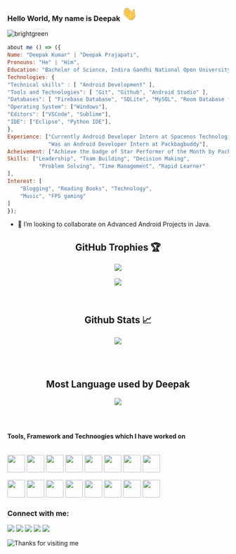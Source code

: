 ### Hello World, My name is Deepak <img src="https://github.com/ABSphreak/ABSphreak/blob/master/gifs/Hi.gif" width="35px"> 
![brightgreen](https://komarev.com/ghpvc/?username=deepak-prajapatii)<br/>


```js
about me () => ({
Name: "Deepak Kumar" | "Deepak Prajapati",
Pronouns: "He" | "Him",
Education: "Bachelor of Science, Indira Gandhi National Open University, New Delhi, India",
Technologies: {
"Technical skills" : [ "Android Development" ],
"Tools and Technologies": [ "Git", "Github", "Android Studio" ],
"Databases": [ "Firebase Database", "SQLite", "MySQL", "Room Database for Android" ]
"Operating System": ["Windows"],
"Editors": ["VSCode", "Sublime"],
"IDE": ["Eclipse", "Python IDE"],
},
Experience: ["Currently Android Developer Intern at Spacenos Technologies",
             "Was an Android Developer Intern at Packbagbuddy"],
Acheivement: ["Achieve the badge of Star Performer of the Month by PackBagBuddy."],
Skills: ["Leadership", "Team Building", "Decision Making",
          "Problem Solving", "Time Management", "Rapid Learner"
],
Interest: [
    "Blogging", "Reading Books", "Technology",
    "Music", "FPS gaming" 
]
});
```
- 👯 I’m looking to collaborate on Advanced Android Projects in Java.

 <h2> <summary align="center">GitHub Trophies 🏆</summary></h2>
<p align="center">
  <a href="https://github.com/ryo-ma/github-profile-trophy" target="_blank">
    <img src="https://github-profile-trophy.vercel.app/?username=deepak-prajapatii&theme=gruvbox"/>
  </a>
</p>

<p align="center">
  <a>
   <img src="https://github-readme-streak-stats.herokuapp.com/?user=deepak-prajapatii&theme=dark&hide_border=true"/>
</p>
<br/>  
  
<h2><summary align="center">Github Stats 📈</summary></h2>
<p align="center">
<img align="center" src="https://github-readme-stats-omega-umber.vercel.app/api?username=deepak-prajapatii&show_icons=true&count_private=true&theme=radical">
</p>
<br>
<br/>

<h2><summary align="center">Most Language used by Deepak</summary></h2>
<p align="center">
<img align="center" src="https://github-readme-stats.vercel.app/api/top-langs/?username=deepak-prajapatii&hide=scss&layout=compact&theme=tokyonight">
</p>
<br>
<br/>

**Tools, Framework and Technoogies which I have worked on**  
<br/>
<br/>
<code><img height="40" width="40" src="https://git-scm.com/images/logos/downloads/Git-Icon-1788C.png"></code>
<code><img height="40" width="40" src="https://2.bp.blogspot.com/-tzm1twY_ENM/XlCRuI0ZkRI/AAAAAAAAOso/BmNOUANXWxwc5vwslNw3WpjrDlgs9PuwQCLcBGAsYHQ/s1600/pasted%2Bimage%2B0.png"></code>
<code><img height="40" width="40" src="https://i.pinimg.com/originals/e9/94/61/e99461fdd5b3db8bdb3081d8acf5e524.png"></code>
<code><img height="40" width="40" src="https://upload.wikimedia.org/wikipedia/commons/thumb/c/c3/Python-logo-notext.svg/768px-Python-logo-notext.svg.png"></code>
<code><img height="40" width="40" src="https://github.githubassets.com/images/modules/logos_page/GitHub-Mark.png"></code>
<code><img height="40" width="40" src="https://cdn.freebiesupply.com/logos/large/2x/eclipse-11-logo-png-transparent.png"></code>
<code><img height="40" width="40" src="https://www.gstatic.com/devrel-devsite/prod/v9d82702993bc22f782b7874a0f933b5e39c1f0889acab7d1fce0d6deb8e0f63d/cloud/images/favicons/onecloud/apple-icon.png"></code>
<code><img height="40" width="40" src="https://encrypted-tbn0.gstatic.com/images?q=tbn:ANd9GcR07i96uVvacjYBZn2Hanb8yikQLgOTtTdZvA&usqp=CAU"></code>

<code><img height="40" width="40" src="https://seeklogo.com/images/M/mysql-logo-69B39F7D18-seeklogo.com.png"></code>
<code><img height="40" width="40" src="https://upload.wikimedia.org/wikipedia/commons/thumb/3/38/SQLite370.svg/1200px-SQLite370.svg.png"></code>
<code><img height="40" width="40" src="https://user-images.githubusercontent.com/674621/71187801-14e60a80-2280-11ea-94c9-e56576f76baf.png"></code>
<code><img height="40" width="40" src="https://avatars.githubusercontent.com/u/6407041?s=400&v=4"></code>
<code><img height="40" width="40" src="https://miro.medium.com/max/3840/1*_qZn_GHiB991DUzWJ2aQog.jpeg"></code>
<code><img height="40" width="40" src="https://miro.medium.com/max/2560/1*ixBILv0Ox0ht6ktGXn-jdw.png"></code>
<code><img height="40" width="40" src="https://miro.medium.com/proxy/1*TB8U_zc34XG2qk1LeOBdPA.jpeg"></code>
<code><img height="40" width="40" src="https://www.appbrain.com/stats/libraries/square-icon/google_gson.png"></code>

### Connect with me:
[<img src="https://img.shields.io/badge/linkedin-%230077B5.svg?&style=for-the-badge&logo=linkedin&logoColor=white" />](https://www.linkedin.com/in/deepak-kumar13/)
[<img src = "https://img.shields.io/badge/twitter-%2320A1F1.svg?&style=for-the-badge&logo=twitter&logoColor=white">](https://twitter.com/deepkprajapatii)
[<img src="https://img.shields.io/badge/Stack_Overflow-FE7A16?style=for-the-badge&logo=stack-overflow&logoColor=white" />](https://stackoverflow.com/users/13491426/deepak-prajapati)
[<img src="https://img.shields.io/badge/medium-%23292929.svg?&style=for-the-badge&logo=medium&logoColor=white" />](https://medium.com/@deepak_prajapatii)
[<img src="https://img.shields.io/badge/Instagram-E4405F?style=for-the-badge&logo=instagram&logoColor=white" />](https://www.instagram.com/deepak_prajapatii/)

<img height="120" alt="Thanks for visiting me" width="100%" src="https://raw.githubusercontent.com/BrunnerLivio/brunnerlivio/master/images/marquee.svg" />

